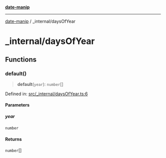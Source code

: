 [**date-manip**](../index.md)

***

[date-manip](../modules.md) / \_internal/daysOfYear

# \_internal/daysOfYear

## Functions

### default()

> **default**(`year`): `number`[]

Defined in: [src/\_internal/daysOfYear.ts:6](https://github.com/fengxinming/date-manip/blob/74162e61fff73f0ace27e57ce0b5395775c035f2/src/_internal/daysOfYear.ts#L6)

#### Parameters

##### year

`number`

#### Returns

`number`[]
